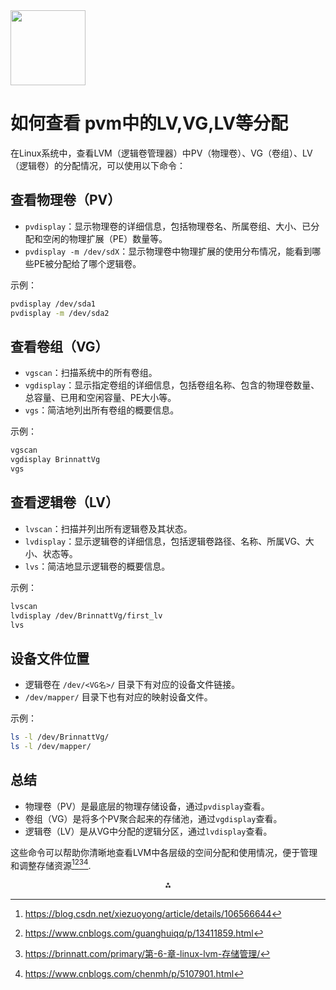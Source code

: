 <img src="https://r2cdn.perplexity.ai/pplx-full-logo-primary-dark%402x.png" class="logo" width="120"/>

# 如何查看 pvm中的LV,VG,LV等分配

在Linux系统中，查看LVM（逻辑卷管理器）中PV（物理卷）、VG（卷组）、LV（逻辑卷）的分配情况，可以使用以下命令：

## 查看物理卷（PV）

- `pvdisplay`：显示物理卷的详细信息，包括物理卷名、所属卷组、大小、已分配和空闲的物理扩展（PE）数量等。
- `pvdisplay -m /dev/sdX`：显示物理卷中物理扩展的使用分布情况，能看到哪些PE被分配给了哪个逻辑卷。

示例：

```bash
pvdisplay /dev/sda1
pvdisplay -m /dev/sda2
```


## 查看卷组（VG）

- `vgscan`：扫描系统中的所有卷组。
- `vgdisplay`：显示指定卷组的详细信息，包括卷组名称、包含的物理卷数量、总容量、已用和空闲容量、PE大小等。
- `vgs`：简洁地列出所有卷组的概要信息。

示例：

```bash
vgscan
vgdisplay BrinnattVg
vgs
```


## 查看逻辑卷（LV）

- `lvscan`：扫描并列出所有逻辑卷及其状态。
- `lvdisplay`：显示逻辑卷的详细信息，包括逻辑卷路径、名称、所属VG、大小、状态等。
- `lvs`：简洁地显示逻辑卷的概要信息。

示例：

```bash
lvscan
lvdisplay /dev/BrinnattVg/first_lv
lvs
```


## 设备文件位置

- 逻辑卷在 `/dev/<VG名>/` 目录下有对应的设备文件链接。
- `/dev/mapper/` 目录下也有对应的映射设备文件。

示例：

```bash
ls -l /dev/BrinnattVg/
ls -l /dev/mapper/
```


## 总结

- 物理卷（PV）是最底层的物理存储设备，通过`pvdisplay`查看。
- 卷组（VG）是将多个PV聚合起来的存储池，通过`vgdisplay`查看。
- 逻辑卷（LV）是从VG中分配的逻辑分区，通过`lvdisplay`查看。

这些命令可以帮助你清晰地查看LVM中各层级的空间分配和使用情况，便于管理和调整存储资源[^1][^3][^4][^8].

<div style="text-align: center">⁂</div>

[^1]: https://blog.csdn.net/xiezuoyong/article/details/106566644

[^2]: https://blog.csdn.net/u014774648/article/details/107056732

[^3]: https://www.cnblogs.com/guanghuiqq/p/13411859.html

[^4]: https://brinnatt.com/primary/第-6-章-linux-lvm-存储管理/

[^5]: http://kuring.me/post/lvm/

[^6]: https://zq99299.github.io/linux-tutorial/tutorial-basis/14/03.html

[^7]: https://docs.redhat.com/zh-cn/documentation/red_hat_enterprise_linux/8/html/configuring_and_managing_logical_volumes/managing-lvm-volume-groups_configuring-and-managing-logical-volumes

[^8]: https://www.cnblogs.com/chenmh/p/5107901.html

